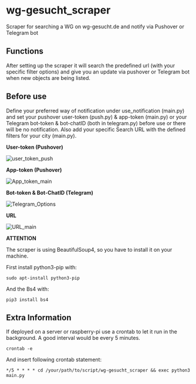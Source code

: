 # wg-gesucht_scraper
Scraper for searching a WG on wg-gesucht.de and notify via Pushover or Telegram bot

## Functions ##
After setting up the scraper it will search the predefined url (with your specific filter options) and give you an update via pushover or Telegram bot when new objects are being listed.

## Before use ##
Define your preferred way of notification under use_notification (main.py) and set your pushover user-token (push.py) & app-token (main.py) or your Telegram bot-token & bot-chatID (both in telegram.py) before use or there will be no notification. Also add your specific Search URL with the defined filters for your city (main.py).

**User-token (Pushover)**

![user_token_push](https://user-images.githubusercontent.com/55713049/71610831-b3357280-2b94-11ea-81d5-cef353d210fb.png)


**App-token (Pushover)**

![App_token_main](https://user-images.githubusercontent.com/55713049/71610794-50dc7200-2b94-11ea-92a1-7bd51e82f726.png)


**Bot-token & Bot-ChatID (Telegram)**

![Telegram_Options](https://user-images.githubusercontent.com/55713049/71761561-0d537200-2ecc-11ea-8502-1a41873ce030.png)


**URL**

![URL_main](https://user-images.githubusercontent.com/55713049/71610846-d829e580-2b94-11ea-9f29-a73e8e1a1909.png)


**ATTENTION** 

The scraper is using BeautifulSoup4, so you have to install it on your machine.

First install python3-pip with:

```
sudo apt-install python3-pip
```

And the Bs4 with:
```
pip3 install bs4
```

## Extra Information ##
If deployed on a server or raspberry-pi use a crontab to let it run in the background.
A good interval would be every 5 minutes.

```
crontab -e
```
And insert following crontab statement:
```
*/5 * * * * cd /your/path/to/script/wg-gesucht_scraper && exec python3 main.py
```
